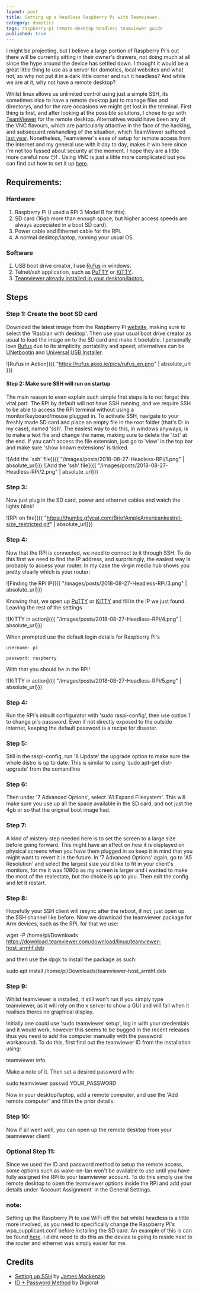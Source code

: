 ```yaml
---
layout: post
title: Setting up a headless Raspberry Pi with Teamviewer.
category: domotics
tags: raspberry-pi remote-desktop headless teamviewer guide
published: true
---
```


I might be projecting, but I believe a large portion of Raspberry Pi's out there will be currently sitting in their owner's drawers, not doing much at all since the hype around the device has settled down. I thought it would be a great little thing to use as a server for domotics, local websites and what not, so why not put it in a dark little corner and run it headless? And while we are at it, why not have a remote desktop?

Whilst linux allows us unlimited control using just a simple SSH, its sometimes nice to have a remote desktop just to manage files and directorys, and for the rare occasions we might get lost in the terminal. First thing is first, and after looking at the possible solutions, I chose to go with [TeamViewer](https://www.teamviewer.com/en/) for the remote desktop. Alternatives would have been any of the VNC flavours, which are particularly attactive in the face of the hacking, and subsequent mishandling of the situation, which TeamViewer suffered [last year](INSERTLINK). Nonetheless, Teamviewer's ease of setup for remote access from the internet and my general use with it day to day, makes it win here since i'm not too fussed about security at the moment. I hope they are a little more careful now :no_mouth:!
. Using VNC is just a little more complicated but you can find out how to set it up [here](insertlink).

## Requirements:
### Hardware
1. Raspberry Pi (I used a RPi 3 Model B for this).
2. SD card (16gb more than enough space, but higher access speeds are always appeciated in a boot SD card).
3. Power cable and Ethernet cable for the RPi.
4. A normal desktop/laptop, running your usual OS.

### Software
1. USB boot drive creator, I use [Rufus](https://rufus.akeo.ie/) in windows.
2. Telnet/ssh application, such as [PuTTY](https://www.putty.org/) or [KiTTY](http://www.9bis.net/kitty/).
3. [Teamviewer already installed in your desktop/laptop.](https://www.teamviewer.com/en/)

## Steps
### Step 1: Create the boot SD card
Download the latest image from the Raspberry Pi [website](https://www.raspberrypi.org/downloads/raspbian/), making sure to select the 'Rasbian with desktop'. Then use your usual boot drive creator as usual to load the image on to the SD card and make it bootable. I personally love [Rufus](https://rufus.akeo.ie/) due to its simplicity, portability and speed; alternatives can be [UNetbootin](https://unetbootin.github.io/) and [Universal USB Installer](https://www.pendrivelinux.com/universal-usb-installer-easy-as-1-2-3/).

![Rufus in Action]({{ "https://rufus.akeo.ie/pics/rufus_en.png" | absolute_url }})

#### Step 2: Make sure SSH will run on startup
The main reason to even explain such simple first steps is to not forget this vital part. The RPi by default will not have SSH running, and we require SSH to be able to access the RPi terminal without using a monitor/keyboard/mouse plugged in. To activate SSH, navigate to your freshly made SD card and place an empty file in the root folder (that's D: in my case), named 'ssh'. The easiest way to do this, in windows anyways, is to make a text file and change the name, making sure to delete the '.txt' at the end. If you can't access the file extension, just go to 'view' in the top bar and make sure 'show known extensions' is ticked.

![Add the 'ssh' file]({{ "/images/posts/2018-08-27-Headless-RPi/1.png" | absolute_url}})
![Add the 'ssh' file]({{ "/images/posts/2018-08-27-Headless-RPi/2.png" | absolute_url}})

### Step 3:
Now just plug in the SD card, power and ethernet cables and watch the lights blink!

![RPi on fire]({{ "https://thumbs.gfycat.com/BriefAmpleAmericankestrel-size_restricted.gif"  | absolute_url}})

### Step 4:
Now that the RPi is connected, we need to connect to it through SSH. To do this first we need to find the IP address, and surprisingly, the easiest way is probably to access your router. In my case the virgin media hub shows you pretty clearly which is your router:

![Finding the RPi IP]({{ "/images/posts/2018-08-27-Headless-RPi/3.png" | absolute_url}})

Knowing that, we open up [PuTTY](https://www.putty.org/) or [KiTTY](http://www.9bis.net/kitty/) and fill in the IP we just found. Leaving the rest of the settings

![KiTTY in action]({{ "/images/posts/2018-08-27-Headless-RPi/4.png" | absolute_url}})

When prompted use the default login details for Raspberry Pi's

`username: pi`

`password: raspberry`

With that you should be in the RPi!

![KiTTY in action]({{ "/images/posts/2018-08-27-Headless-RPi/5.png" | absolute_url}})


### Step 4:
Run the RPi's inbuilt configurator with 'sudo raspi-config', then use option 1 to change pi's password. Even if not directly exposed to the outside internet, keeping the default password is a recipe for disaster.

### Step 5:
Still in the raspi-config, run '8 Update' the upgrade option to make sure the whole distro is up to date. This is similar to using 'sudo apt-get dist-upgrade' from the comandline

### Step 6:
Then under '7 Advanced Options', select 'A1 Expand Filesystem'. This will make sure you use up all the space available in the SD card, and not just the 4gb or so that the original boot image had.

### Step 7:
A kind of mistery step needed here is to set the screen to a large size before going forward. This might have an effect on how it is displayed on physical screens when you have them plugged in so keep it in mind that you might want to revert it in the future. In '7 Advanced Options' again, go to 'A5 Resolution' and select the largest size you'd like to fit in your client's monitors, for me it was 1080p as my screen is larger and i wanted to make the most of the realestate, but the choice is up to you. Then exit the config and let it restart.

### Step 8:
Hopefully your SSH client will resync after the reboot, if not, just open up the SSH channel like before. Now we download the teamviewer package for Arm devices, such as the RPi, for that we use:

wget -P /home/pi/Downloads https://download.teamviewer.com/download/linux/teamviewer-host_armhf.deb

and then use the dpgk to install the package as such:

sudo apt install /home/pi/Downloads/teamviewer-host_armhf.deb

### Step 9:
Whilst teamviewer is installed, it still won't run if you simply type teamviewer, as it will rely on the x server to show a GUI and will fail when it realises theres no graphical display.


Initially one could use 'sudo teamviewer setup', log in with your credentials and it would work, however this seems to be bugged in the recent releases thus you need to add the computer manually with the password workaround.
To do this, first find out the teamviewer ID from the installation using:

teamviewer info

Make a note of it. Then set a desired password with:

sudo teamviewer passwd YOUR_PASSWORD

Now in your desktop/laptop, add a remote computer, and use the 'Add remote computer' and fill in the prior details.

### Step 10:

Now if all went well, you can open up the remote desktop from your teamviewer client!

### Optional Step 11:

Since we used the ID and password method to setup the remote access, some options such as wake-on-lan won't be available to use until you have fully assigned the RPi to your teamviewer account. To do this simply use the remote desktop to open the teamviewer options inside the RPi and add your details under 'Account Assignment' in the General Settings.

### note:
Setting up the Raspberry Pi to use WiFi off the bat whilst headless is a little more involved, as you need to specifically change the Raspberry Pi's wpa_supplicant.conf before installing the SD card. An example of this is can be found [here](https://styxit.com/2017/03/14/headless-raspberry-setup.html). I didnt need to do this as the device is going to reside next to the router and ethernet was simply easier for me.


## Credits
 * [Setting up SSH](https://hackernoon.com/raspberry-pi-headless-install-462ccabd75d0) by [James Mackenzie](https://hackernoon.com/@jamesfmackenzie)
 * [ID + Password Method](https://community.teamviewer.com/t5/Linux/TeamViewer-13-for-Ubuntu-16-04-4-LTS-connectivity-problems/td-p/32006) by Digicrat
